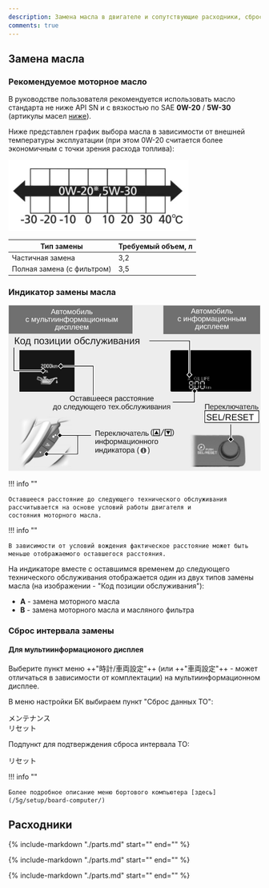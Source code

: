 ```yaml
---
description: Замена масла в двигателе и сопутствующие расходники, сброс счетчика интервала замены масла Honda Stepwgn 5G
comments: true
---
```


## Замена масла

### Рекомендуемое моторное масло

В руководстве пользователя рекомендуется использовать масло стандарта не ниже API SN
и с вязкостью по SAE **0W-20** / **5W-30** (артикулы масел [ниже](#_7)).

Ниже представлен график выбора масла в зависимости от внешней температуры эксплуатации (при этом 0W-20 считается более
экономичным с точки зрения расхода топлива):

![Выбор масла в зависимости от внешней температуры](/assets/service/oil-temp.jpg)

| Тип замены                 | Требуемый объем,&nbsp;л |
|----------------------------|-------------------------|
| Частичная замена           | 3,2                     |
| Полная замена (с фильтром) | 3,5                     |

### Индикатор замены масла

![Индикатор замены масла](/assets/service/oil-indicator.jpg)

!!! info ""

    Оставшееся расстояние до следующего технического обслуживания рассчитывается на основе условий работы двигателя и
    состояния моторного масла.

!!! info ""

    В зависимости от условий вождения фактическое расстояние может быть меньше отображаемого оставшегося расстояния.

На индикаторе вместе с оставшимся временем до следующего технического обслуживания отображается один из двух типов
замены масла (на изображении - "Код позиции обслуживания"):

- **A** - замена моторного масла
- **B** - замена моторного масла и масляного фильтра

### Сброс интервала замены

#### Для мультиинформационого дисплея

Выберите пункт меню ++"時計/車両設定"++ (или ++"車両設定"++ - может отличаться в зависимости от комплектации) на
мультиинформационном дисплее.

В меню настройки БК выбираем пункт "Сброс данных ТО":
<div class="bc-menu" style="margin: 0;">メンテナンス<br>リセット</div>

Подпункт для подтверждения сброса интервала ТО:
<div class="bc-menu" style="margin: 0;">リセット</div>

!!! info ""

    Более подробное описание меню бортового компьютера [здесь](/5g/setup/board-computer/)

## Расходники

{% include-markdown "./parts.md" start="<!--engine-oil-start-->" end="<!--engine-oil-end-->" %}

{% include-markdown "./parts.md" start="<!--air-filter-start-->" end="<!--air-filter-end-->" %}

{% include-markdown "./parts.md" start="<!--antifreeze-start-->" end="<!--antifreeze-end-->" %}
